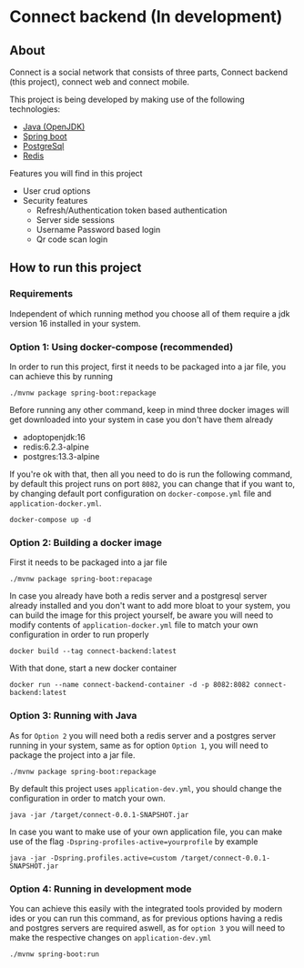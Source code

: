 # Connect backend (In development)
## About
Connect is a social network that consists of three parts, Connect backend (this project),
connect web and connect mobile.

This project is being developed by making use of the following technologies:
* [Java (OpenJDK)]("https://openjdk.java.net/")
* [Spring boot]("https://spring.io/")
* [PostgreSql]("https://www.postgresql.org/")
* [Redis]("https://redis.io/")

Features you will find in this project
* User crud options
* Security features
    * Refresh/Authentication token based authentication 
    * Server side sessions  
    * Username Password based login
    * Qr code scan login

## How to run this project
### Requirements
Independent of which running method you choose all of them require a jdk version
16 installed in your system.

### Option 1: Using docker-compose (recommended)
In order to run this project, first it needs to be packaged into a jar file,
you can achieve this by running
```
./mvnw package spring-boot:repackage
```

Before running any other command, keep in mind three docker images will get
downloaded into your system in case you don't have them already
* adoptopenjdk:16
* redis:6.2.3-alpine
* postgres:13.3-alpine

If you're ok with that, then all you need to do is run the following command,
by default this project runs on port `8082`, you can change that if you want to,
by changing default port configuration on `docker-compose.yml` file
and `application-docker.yml`.
```
docker-compose up -d
```

### Option 2: Building a docker image
First it needs to be packaged into a jar file
```
./mvnw package spring-boot:repacage
```
In case you already have both a redis server and a postgresql server 
already installed and you don't want to add more bloat to 
your system, you can build the image for this project yourself, be aware
you will need to modify contents of `application-docker.yml` file to match your
own configuration in order to run properly
```
docker build --tag connect-backend:latest
```
With that done, start a new docker container
```
docker run --name connect-backend-container -d -p 8082:8082 connect-backend:latest
```

### Option 3: Running with Java
As for `Option 2` you will need both a redis server and a postgres server running
in your system, same as for option `Option 1`, you will need to package the
project into a jar file.
```
./mvnw package spring-boot:repackage
```
By default this project uses `application-dev.yml`, you should change the configuration
in order to match your own.
```
java -jar /target/connect-0.0.1-SNAPSHOT.jar
```
In case you want to make use of your own application file, you can make use of the
flag `-Dspring-profiles-active=yourprofile` by example
```
java -jar -Dspring.profiles.active=custom /target/connect-0.0.1-SNAPSHOT.jar
```

### Option 4: Running in development mode
You can achieve this easily with the integrated tools provided by modern ides
or you can run this command, as for previous options having a redis and postgres
servers are required aswell, as for `option 3` you will need to make the respective changes
on `application-dev.yml`
```
./mvnw spring-boot:run
```